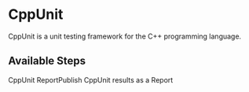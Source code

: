 
CppUnit
=======

CppUnit is a unit testing framework for the C++ programming language.


Available Steps
---------------

CppUnit ReportPublish CppUnit results as a Report



